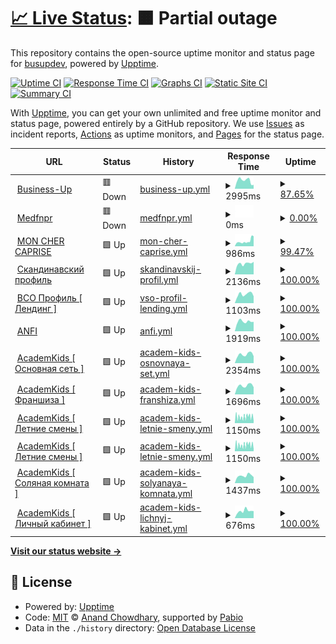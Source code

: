 # [📈 Live Status](https://busupdev.github.io/monitoring): <!--live status--> **🟧 Partial outage**

This repository contains the open-source uptime monitor and status page for [busupdev](https://busupdev.github.io/monitoring), powered by [Upptime](https://github.com/upptime/upptime).

[![Uptime CI](https://github.com/busupdev/monitoring/workflows/Uptime%20CI/badge.svg)](https://github.com/busupdev/monitoring/actions?query=workflow%3A%22Uptime+CI%22)
[![Response Time CI](https://github.com/busupdev/monitoring/workflows/Response%20Time%20CI/badge.svg)](https://github.com/busupdev/monitoring/actions?query=workflow%3A%22Response+Time+CI%22)
[![Graphs CI](https://github.com/busupdev/monitoring/workflows/Graphs%20CI/badge.svg)](https://github.com/busupdev/monitoring/actions?query=workflow%3A%22Graphs+CI%22)
[![Static Site CI](https://github.com/busupdev/monitoring/workflows/Static%20Site%20CI/badge.svg)](https://github.com/busupdev/monitoring/actions?query=workflow%3A%22Static+Site+CI%22)
[![Summary CI](https://github.com/busupdev/monitoring/workflows/Summary%20CI/badge.svg)](https://github.com/busupdev/monitoring/actions?query=workflow%3A%22Summary+CI%22)

With [Upptime](https://upptime.js.org), you can get your own unlimited and free uptime monitor and status page, powered entirely by a GitHub repository. We use [Issues](https://github.com/busupdev/monitoring/issues) as incident reports, [Actions](https://github.com/busupdev/monitoring/actions) as uptime monitors, and [Pages](https://busupdev.github.io/monitoring) for the status page.

<!--start: status pages-->
<!-- This summary is generated by Upptime (https://github.com/upptime/upptime) -->
<!-- Do not edit this manually, your changes will be overwritten -->
<!-- prettier-ignore -->
| URL | Status | History | Response Time | Uptime |
| --- | ------ | ------- | ------------- | ------ |
| <img alt="" src="https://icons.duckduckgo.com/ip3/business-up.org.ico" height="13"> [Business-Up](https://business-up.org) | 🟥 Down | [business-up.yml](https://github.com/busupdev/monitoring/commits/HEAD/history/business-up.yml) | <details><summary><img alt="Response time graph" src="./graphs/business-up/response-time-week.png" height="20"> 2995ms</summary><br><a href="https://busupdev.github.io/monitoring/history/business-up"><img alt="Response time 2089" src="https://img.shields.io/endpoint?url=https%3A%2F%2Fraw.githubusercontent.com%2Fbusupdev%2Fmonitoring%2FHEAD%2Fapi%2Fbusiness-up%2Fresponse-time.json"></a><br><a href="https://busupdev.github.io/monitoring/history/business-up"><img alt="24-hour response time 3532" src="https://img.shields.io/endpoint?url=https%3A%2F%2Fraw.githubusercontent.com%2Fbusupdev%2Fmonitoring%2FHEAD%2Fapi%2Fbusiness-up%2Fresponse-time-day.json"></a><br><a href="https://busupdev.github.io/monitoring/history/business-up"><img alt="7-day response time 2995" src="https://img.shields.io/endpoint?url=https%3A%2F%2Fraw.githubusercontent.com%2Fbusupdev%2Fmonitoring%2FHEAD%2Fapi%2Fbusiness-up%2Fresponse-time-week.json"></a><br><a href="https://busupdev.github.io/monitoring/history/business-up"><img alt="30-day response time 2378" src="https://img.shields.io/endpoint?url=https%3A%2F%2Fraw.githubusercontent.com%2Fbusupdev%2Fmonitoring%2FHEAD%2Fapi%2Fbusiness-up%2Fresponse-time-month.json"></a><br><a href="https://busupdev.github.io/monitoring/history/business-up"><img alt="1-year response time 2089" src="https://img.shields.io/endpoint?url=https%3A%2F%2Fraw.githubusercontent.com%2Fbusupdev%2Fmonitoring%2FHEAD%2Fapi%2Fbusiness-up%2Fresponse-time-year.json"></a></details> | <details><summary><a href="https://busupdev.github.io/monitoring/history/business-up">87.65%</a></summary><a href="https://busupdev.github.io/monitoring/history/business-up"><img alt="All-time uptime 99.67%" src="https://img.shields.io/endpoint?url=https%3A%2F%2Fraw.githubusercontent.com%2Fbusupdev%2Fmonitoring%2FHEAD%2Fapi%2Fbusiness-up%2Fuptime.json"></a><br><a href="https://busupdev.github.io/monitoring/history/business-up"><img alt="24-hour uptime 41.95%" src="https://img.shields.io/endpoint?url=https%3A%2F%2Fraw.githubusercontent.com%2Fbusupdev%2Fmonitoring%2FHEAD%2Fapi%2Fbusiness-up%2Fuptime-day.json"></a><br><a href="https://busupdev.github.io/monitoring/history/business-up"><img alt="7-day uptime 87.65%" src="https://img.shields.io/endpoint?url=https%3A%2F%2Fraw.githubusercontent.com%2Fbusupdev%2Fmonitoring%2FHEAD%2Fapi%2Fbusiness-up%2Fuptime-week.json"></a><br><a href="https://busupdev.github.io/monitoring/history/business-up"><img alt="30-day uptime 97.16%" src="https://img.shields.io/endpoint?url=https%3A%2F%2Fraw.githubusercontent.com%2Fbusupdev%2Fmonitoring%2FHEAD%2Fapi%2Fbusiness-up%2Fuptime-month.json"></a><br><a href="https://busupdev.github.io/monitoring/history/business-up"><img alt="1-year uptime 99.67%" src="https://img.shields.io/endpoint?url=https%3A%2F%2Fraw.githubusercontent.com%2Fbusupdev%2Fmonitoring%2FHEAD%2Fapi%2Fbusiness-up%2Fuptime-year.json"></a></details>
| <img alt="" src="https://icons.duckduckgo.com/ip3/medfnpr.ru.ico" height="13"> [Medfnpr](https://medfnpr.ru/) | 🟥 Down | [medfnpr.yml](https://github.com/busupdev/monitoring/commits/HEAD/history/medfnpr.yml) | <details><summary><img alt="Response time graph" src="./graphs/medfnpr/response-time-week.png" height="20"> 0ms</summary><br><a href="https://busupdev.github.io/monitoring/history/medfnpr"><img alt="Response time 1924" src="https://img.shields.io/endpoint?url=https%3A%2F%2Fraw.githubusercontent.com%2Fbusupdev%2Fmonitoring%2FHEAD%2Fapi%2Fmedfnpr%2Fresponse-time.json"></a><br><a href="https://busupdev.github.io/monitoring/history/medfnpr"><img alt="24-hour response time 0" src="https://img.shields.io/endpoint?url=https%3A%2F%2Fraw.githubusercontent.com%2Fbusupdev%2Fmonitoring%2FHEAD%2Fapi%2Fmedfnpr%2Fresponse-time-day.json"></a><br><a href="https://busupdev.github.io/monitoring/history/medfnpr"><img alt="7-day response time 0" src="https://img.shields.io/endpoint?url=https%3A%2F%2Fraw.githubusercontent.com%2Fbusupdev%2Fmonitoring%2FHEAD%2Fapi%2Fmedfnpr%2Fresponse-time-week.json"></a><br><a href="https://busupdev.github.io/monitoring/history/medfnpr"><img alt="30-day response time 1872" src="https://img.shields.io/endpoint?url=https%3A%2F%2Fraw.githubusercontent.com%2Fbusupdev%2Fmonitoring%2FHEAD%2Fapi%2Fmedfnpr%2Fresponse-time-month.json"></a><br><a href="https://busupdev.github.io/monitoring/history/medfnpr"><img alt="1-year response time 1924" src="https://img.shields.io/endpoint?url=https%3A%2F%2Fraw.githubusercontent.com%2Fbusupdev%2Fmonitoring%2FHEAD%2Fapi%2Fmedfnpr%2Fresponse-time-year.json"></a></details> | <details><summary><a href="https://busupdev.github.io/monitoring/history/medfnpr">0.00%</a></summary><a href="https://busupdev.github.io/monitoring/history/medfnpr"><img alt="All-time uptime 94.15%" src="https://img.shields.io/endpoint?url=https%3A%2F%2Fraw.githubusercontent.com%2Fbusupdev%2Fmonitoring%2FHEAD%2Fapi%2Fmedfnpr%2Fuptime.json"></a><br><a href="https://busupdev.github.io/monitoring/history/medfnpr"><img alt="24-hour uptime 0.00%" src="https://img.shields.io/endpoint?url=https%3A%2F%2Fraw.githubusercontent.com%2Fbusupdev%2Fmonitoring%2FHEAD%2Fapi%2Fmedfnpr%2Fuptime-day.json"></a><br><a href="https://busupdev.github.io/monitoring/history/medfnpr"><img alt="7-day uptime 0.00%" src="https://img.shields.io/endpoint?url=https%3A%2F%2Fraw.githubusercontent.com%2Fbusupdev%2Fmonitoring%2FHEAD%2Fapi%2Fmedfnpr%2Fuptime-week.json"></a><br><a href="https://busupdev.github.io/monitoring/history/medfnpr"><img alt="30-day uptime 66.65%" src="https://img.shields.io/endpoint?url=https%3A%2F%2Fraw.githubusercontent.com%2Fbusupdev%2Fmonitoring%2FHEAD%2Fapi%2Fmedfnpr%2Fuptime-month.json"></a><br><a href="https://busupdev.github.io/monitoring/history/medfnpr"><img alt="1-year uptime 94.15%" src="https://img.shields.io/endpoint?url=https%3A%2F%2Fraw.githubusercontent.com%2Fbusupdev%2Fmonitoring%2FHEAD%2Fapi%2Fmedfnpr%2Fuptime-year.json"></a></details>
| <img alt="" src="https://icons.duckduckgo.com/ip3/monchercaprise.ru.ico" height="13"> [MON CHER CAPRISE](https://monchercaprise.ru) | 🟩 Up | [mon-cher-caprise.yml](https://github.com/busupdev/monitoring/commits/HEAD/history/mon-cher-caprise.yml) | <details><summary><img alt="Response time graph" src="./graphs/mon-cher-caprise/response-time-week.png" height="20"> 986ms</summary><br><a href="https://busupdev.github.io/monitoring/history/mon-cher-caprise"><img alt="Response time 2363" src="https://img.shields.io/endpoint?url=https%3A%2F%2Fraw.githubusercontent.com%2Fbusupdev%2Fmonitoring%2FHEAD%2Fapi%2Fmon-cher-caprise%2Fresponse-time.json"></a><br><a href="https://busupdev.github.io/monitoring/history/mon-cher-caprise"><img alt="24-hour response time 1976" src="https://img.shields.io/endpoint?url=https%3A%2F%2Fraw.githubusercontent.com%2Fbusupdev%2Fmonitoring%2FHEAD%2Fapi%2Fmon-cher-caprise%2Fresponse-time-day.json"></a><br><a href="https://busupdev.github.io/monitoring/history/mon-cher-caprise"><img alt="7-day response time 986" src="https://img.shields.io/endpoint?url=https%3A%2F%2Fraw.githubusercontent.com%2Fbusupdev%2Fmonitoring%2FHEAD%2Fapi%2Fmon-cher-caprise%2Fresponse-time-week.json"></a><br><a href="https://busupdev.github.io/monitoring/history/mon-cher-caprise"><img alt="30-day response time 1832" src="https://img.shields.io/endpoint?url=https%3A%2F%2Fraw.githubusercontent.com%2Fbusupdev%2Fmonitoring%2FHEAD%2Fapi%2Fmon-cher-caprise%2Fresponse-time-month.json"></a><br><a href="https://busupdev.github.io/monitoring/history/mon-cher-caprise"><img alt="1-year response time 2363" src="https://img.shields.io/endpoint?url=https%3A%2F%2Fraw.githubusercontent.com%2Fbusupdev%2Fmonitoring%2FHEAD%2Fapi%2Fmon-cher-caprise%2Fresponse-time-year.json"></a></details> | <details><summary><a href="https://busupdev.github.io/monitoring/history/mon-cher-caprise">99.47%</a></summary><a href="https://busupdev.github.io/monitoring/history/mon-cher-caprise"><img alt="All-time uptime 99.51%" src="https://img.shields.io/endpoint?url=https%3A%2F%2Fraw.githubusercontent.com%2Fbusupdev%2Fmonitoring%2FHEAD%2Fapi%2Fmon-cher-caprise%2Fuptime.json"></a><br><a href="https://busupdev.github.io/monitoring/history/mon-cher-caprise"><img alt="24-hour uptime 100.00%" src="https://img.shields.io/endpoint?url=https%3A%2F%2Fraw.githubusercontent.com%2Fbusupdev%2Fmonitoring%2FHEAD%2Fapi%2Fmon-cher-caprise%2Fuptime-day.json"></a><br><a href="https://busupdev.github.io/monitoring/history/mon-cher-caprise"><img alt="7-day uptime 99.47%" src="https://img.shields.io/endpoint?url=https%3A%2F%2Fraw.githubusercontent.com%2Fbusupdev%2Fmonitoring%2FHEAD%2Fapi%2Fmon-cher-caprise%2Fuptime-week.json"></a><br><a href="https://busupdev.github.io/monitoring/history/mon-cher-caprise"><img alt="30-day uptime 99.44%" src="https://img.shields.io/endpoint?url=https%3A%2F%2Fraw.githubusercontent.com%2Fbusupdev%2Fmonitoring%2FHEAD%2Fapi%2Fmon-cher-caprise%2Fuptime-month.json"></a><br><a href="https://busupdev.github.io/monitoring/history/mon-cher-caprise"><img alt="1-year uptime 99.51%" src="https://img.shields.io/endpoint?url=https%3A%2F%2Fraw.githubusercontent.com%2Fbusupdev%2Fmonitoring%2FHEAD%2Fapi%2Fmon-cher-caprise%2Fuptime-year.json"></a></details>
| <img alt="" src="https://icons.duckduckgo.com/ip3/scandicprofile.ru.ico" height="13"> [Скандинавский профиль](https://scandicprofile.ru) | 🟩 Up | [skandinavskij-profil.yml](https://github.com/busupdev/monitoring/commits/HEAD/history/skandinavskij-profil.yml) | <details><summary><img alt="Response time graph" src="./graphs/skandinavskij-profil/response-time-week.png" height="20"> 2136ms</summary><br><a href="https://busupdev.github.io/monitoring/history/skandinavskij-profil"><img alt="Response time 2013" src="https://img.shields.io/endpoint?url=https%3A%2F%2Fraw.githubusercontent.com%2Fbusupdev%2Fmonitoring%2FHEAD%2Fapi%2Fskandinavskij-profil%2Fresponse-time.json"></a><br><a href="https://busupdev.github.io/monitoring/history/skandinavskij-profil"><img alt="24-hour response time 2477" src="https://img.shields.io/endpoint?url=https%3A%2F%2Fraw.githubusercontent.com%2Fbusupdev%2Fmonitoring%2FHEAD%2Fapi%2Fskandinavskij-profil%2Fresponse-time-day.json"></a><br><a href="https://busupdev.github.io/monitoring/history/skandinavskij-profil"><img alt="7-day response time 2136" src="https://img.shields.io/endpoint?url=https%3A%2F%2Fraw.githubusercontent.com%2Fbusupdev%2Fmonitoring%2FHEAD%2Fapi%2Fskandinavskij-profil%2Fresponse-time-week.json"></a><br><a href="https://busupdev.github.io/monitoring/history/skandinavskij-profil"><img alt="30-day response time 1901" src="https://img.shields.io/endpoint?url=https%3A%2F%2Fraw.githubusercontent.com%2Fbusupdev%2Fmonitoring%2FHEAD%2Fapi%2Fskandinavskij-profil%2Fresponse-time-month.json"></a><br><a href="https://busupdev.github.io/monitoring/history/skandinavskij-profil"><img alt="1-year response time 2013" src="https://img.shields.io/endpoint?url=https%3A%2F%2Fraw.githubusercontent.com%2Fbusupdev%2Fmonitoring%2FHEAD%2Fapi%2Fskandinavskij-profil%2Fresponse-time-year.json"></a></details> | <details><summary><a href="https://busupdev.github.io/monitoring/history/skandinavskij-profil">100.00%</a></summary><a href="https://busupdev.github.io/monitoring/history/skandinavskij-profil"><img alt="All-time uptime 99.95%" src="https://img.shields.io/endpoint?url=https%3A%2F%2Fraw.githubusercontent.com%2Fbusupdev%2Fmonitoring%2FHEAD%2Fapi%2Fskandinavskij-profil%2Fuptime.json"></a><br><a href="https://busupdev.github.io/monitoring/history/skandinavskij-profil"><img alt="24-hour uptime 100.00%" src="https://img.shields.io/endpoint?url=https%3A%2F%2Fraw.githubusercontent.com%2Fbusupdev%2Fmonitoring%2FHEAD%2Fapi%2Fskandinavskij-profil%2Fuptime-day.json"></a><br><a href="https://busupdev.github.io/monitoring/history/skandinavskij-profil"><img alt="7-day uptime 100.00%" src="https://img.shields.io/endpoint?url=https%3A%2F%2Fraw.githubusercontent.com%2Fbusupdev%2Fmonitoring%2FHEAD%2Fapi%2Fskandinavskij-profil%2Fuptime-week.json"></a><br><a href="https://busupdev.github.io/monitoring/history/skandinavskij-profil"><img alt="30-day uptime 99.81%" src="https://img.shields.io/endpoint?url=https%3A%2F%2Fraw.githubusercontent.com%2Fbusupdev%2Fmonitoring%2FHEAD%2Fapi%2Fskandinavskij-profil%2Fuptime-month.json"></a><br><a href="https://busupdev.github.io/monitoring/history/skandinavskij-profil"><img alt="1-year uptime 99.95%" src="https://img.shields.io/endpoint?url=https%3A%2F%2Fraw.githubusercontent.com%2Fbusupdev%2Fmonitoring%2FHEAD%2Fapi%2Fskandinavskij-profil%2Fuptime-year.json"></a></details>
| <img alt="" src="https://icons.duckduckgo.com/ip3/vso-profil.ru.ico" height="13"> [ВСО Профиль [ Лендинг ]](https://vso-profil.ru) | 🟩 Up | [vso-profil-lending.yml](https://github.com/busupdev/monitoring/commits/HEAD/history/vso-profil-lending.yml) | <details><summary><img alt="Response time graph" src="./graphs/vso-profil-lending/response-time-week.png" height="20"> 1103ms</summary><br><a href="https://busupdev.github.io/monitoring/history/vso-profil-lending"><img alt="Response time 1067" src="https://img.shields.io/endpoint?url=https%3A%2F%2Fraw.githubusercontent.com%2Fbusupdev%2Fmonitoring%2FHEAD%2Fapi%2Fvso-profil-lending%2Fresponse-time.json"></a><br><a href="https://busupdev.github.io/monitoring/history/vso-profil-lending"><img alt="24-hour response time 856" src="https://img.shields.io/endpoint?url=https%3A%2F%2Fraw.githubusercontent.com%2Fbusupdev%2Fmonitoring%2FHEAD%2Fapi%2Fvso-profil-lending%2Fresponse-time-day.json"></a><br><a href="https://busupdev.github.io/monitoring/history/vso-profil-lending"><img alt="7-day response time 1103" src="https://img.shields.io/endpoint?url=https%3A%2F%2Fraw.githubusercontent.com%2Fbusupdev%2Fmonitoring%2FHEAD%2Fapi%2Fvso-profil-lending%2Fresponse-time-week.json"></a><br><a href="https://busupdev.github.io/monitoring/history/vso-profil-lending"><img alt="30-day response time 1048" src="https://img.shields.io/endpoint?url=https%3A%2F%2Fraw.githubusercontent.com%2Fbusupdev%2Fmonitoring%2FHEAD%2Fapi%2Fvso-profil-lending%2Fresponse-time-month.json"></a><br><a href="https://busupdev.github.io/monitoring/history/vso-profil-lending"><img alt="1-year response time 1067" src="https://img.shields.io/endpoint?url=https%3A%2F%2Fraw.githubusercontent.com%2Fbusupdev%2Fmonitoring%2FHEAD%2Fapi%2Fvso-profil-lending%2Fresponse-time-year.json"></a></details> | <details><summary><a href="https://busupdev.github.io/monitoring/history/vso-profil-lending">100.00%</a></summary><a href="https://busupdev.github.io/monitoring/history/vso-profil-lending"><img alt="All-time uptime 99.98%" src="https://img.shields.io/endpoint?url=https%3A%2F%2Fraw.githubusercontent.com%2Fbusupdev%2Fmonitoring%2FHEAD%2Fapi%2Fvso-profil-lending%2Fuptime.json"></a><br><a href="https://busupdev.github.io/monitoring/history/vso-profil-lending"><img alt="24-hour uptime 100.00%" src="https://img.shields.io/endpoint?url=https%3A%2F%2Fraw.githubusercontent.com%2Fbusupdev%2Fmonitoring%2FHEAD%2Fapi%2Fvso-profil-lending%2Fuptime-day.json"></a><br><a href="https://busupdev.github.io/monitoring/history/vso-profil-lending"><img alt="7-day uptime 100.00%" src="https://img.shields.io/endpoint?url=https%3A%2F%2Fraw.githubusercontent.com%2Fbusupdev%2Fmonitoring%2FHEAD%2Fapi%2Fvso-profil-lending%2Fuptime-week.json"></a><br><a href="https://busupdev.github.io/monitoring/history/vso-profil-lending"><img alt="30-day uptime 100.00%" src="https://img.shields.io/endpoint?url=https%3A%2F%2Fraw.githubusercontent.com%2Fbusupdev%2Fmonitoring%2FHEAD%2Fapi%2Fvso-profil-lending%2Fuptime-month.json"></a><br><a href="https://busupdev.github.io/monitoring/history/vso-profil-lending"><img alt="1-year uptime 99.98%" src="https://img.shields.io/endpoint?url=https%3A%2F%2Fraw.githubusercontent.com%2Fbusupdev%2Fmonitoring%2FHEAD%2Fapi%2Fvso-profil-lending%2Fuptime-year.json"></a></details>
| <img alt="" src="https://icons.duckduckgo.com/ip3/anfiacademy.ru.ico" height="13"> [ANFI](https://anfiacademy.ru) | 🟩 Up | [anfi.yml](https://github.com/busupdev/monitoring/commits/HEAD/history/anfi.yml) | <details><summary><img alt="Response time graph" src="./graphs/anfi/response-time-week.png" height="20"> 1919ms</summary><br><a href="https://busupdev.github.io/monitoring/history/anfi"><img alt="Response time 2146" src="https://img.shields.io/endpoint?url=https%3A%2F%2Fraw.githubusercontent.com%2Fbusupdev%2Fmonitoring%2FHEAD%2Fapi%2Fanfi%2Fresponse-time.json"></a><br><a href="https://busupdev.github.io/monitoring/history/anfi"><img alt="24-hour response time 1856" src="https://img.shields.io/endpoint?url=https%3A%2F%2Fraw.githubusercontent.com%2Fbusupdev%2Fmonitoring%2FHEAD%2Fapi%2Fanfi%2Fresponse-time-day.json"></a><br><a href="https://busupdev.github.io/monitoring/history/anfi"><img alt="7-day response time 1919" src="https://img.shields.io/endpoint?url=https%3A%2F%2Fraw.githubusercontent.com%2Fbusupdev%2Fmonitoring%2FHEAD%2Fapi%2Fanfi%2Fresponse-time-week.json"></a><br><a href="https://busupdev.github.io/monitoring/history/anfi"><img alt="30-day response time 1943" src="https://img.shields.io/endpoint?url=https%3A%2F%2Fraw.githubusercontent.com%2Fbusupdev%2Fmonitoring%2FHEAD%2Fapi%2Fanfi%2Fresponse-time-month.json"></a><br><a href="https://busupdev.github.io/monitoring/history/anfi"><img alt="1-year response time 2146" src="https://img.shields.io/endpoint?url=https%3A%2F%2Fraw.githubusercontent.com%2Fbusupdev%2Fmonitoring%2FHEAD%2Fapi%2Fanfi%2Fresponse-time-year.json"></a></details> | <details><summary><a href="https://busupdev.github.io/monitoring/history/anfi">100.00%</a></summary><a href="https://busupdev.github.io/monitoring/history/anfi"><img alt="All-time uptime 99.54%" src="https://img.shields.io/endpoint?url=https%3A%2F%2Fraw.githubusercontent.com%2Fbusupdev%2Fmonitoring%2FHEAD%2Fapi%2Fanfi%2Fuptime.json"></a><br><a href="https://busupdev.github.io/monitoring/history/anfi"><img alt="24-hour uptime 100.00%" src="https://img.shields.io/endpoint?url=https%3A%2F%2Fraw.githubusercontent.com%2Fbusupdev%2Fmonitoring%2FHEAD%2Fapi%2Fanfi%2Fuptime-day.json"></a><br><a href="https://busupdev.github.io/monitoring/history/anfi"><img alt="7-day uptime 100.00%" src="https://img.shields.io/endpoint?url=https%3A%2F%2Fraw.githubusercontent.com%2Fbusupdev%2Fmonitoring%2FHEAD%2Fapi%2Fanfi%2Fuptime-week.json"></a><br><a href="https://busupdev.github.io/monitoring/history/anfi"><img alt="30-day uptime 99.96%" src="https://img.shields.io/endpoint?url=https%3A%2F%2Fraw.githubusercontent.com%2Fbusupdev%2Fmonitoring%2FHEAD%2Fapi%2Fanfi%2Fuptime-month.json"></a><br><a href="https://busupdev.github.io/monitoring/history/anfi"><img alt="1-year uptime 99.54%" src="https://img.shields.io/endpoint?url=https%3A%2F%2Fraw.githubusercontent.com%2Fbusupdev%2Fmonitoring%2FHEAD%2Fapi%2Fanfi%2Fuptime-year.json"></a></details>
| <img alt="" src="https://icons.duckduckgo.com/ip3/academkids.ru.ico" height="13"> [AcademKids [ Основная сеть ]](http://academkids.ru) | 🟩 Up | [academ-kids-osnovnaya-set.yml](https://github.com/busupdev/monitoring/commits/HEAD/history/academ-kids-osnovnaya-set.yml) | <details><summary><img alt="Response time graph" src="./graphs/academ-kids-osnovnaya-set/response-time-week.png" height="20"> 2354ms</summary><br><a href="https://busupdev.github.io/monitoring/history/academ-kids-osnovnaya-set"><img alt="Response time 2409" src="https://img.shields.io/endpoint?url=https%3A%2F%2Fraw.githubusercontent.com%2Fbusupdev%2Fmonitoring%2FHEAD%2Fapi%2Facadem-kids-osnovnaya-set%2Fresponse-time.json"></a><br><a href="https://busupdev.github.io/monitoring/history/academ-kids-osnovnaya-set"><img alt="24-hour response time 1900" src="https://img.shields.io/endpoint?url=https%3A%2F%2Fraw.githubusercontent.com%2Fbusupdev%2Fmonitoring%2FHEAD%2Fapi%2Facadem-kids-osnovnaya-set%2Fresponse-time-day.json"></a><br><a href="https://busupdev.github.io/monitoring/history/academ-kids-osnovnaya-set"><img alt="7-day response time 2354" src="https://img.shields.io/endpoint?url=https%3A%2F%2Fraw.githubusercontent.com%2Fbusupdev%2Fmonitoring%2FHEAD%2Fapi%2Facadem-kids-osnovnaya-set%2Fresponse-time-week.json"></a><br><a href="https://busupdev.github.io/monitoring/history/academ-kids-osnovnaya-set"><img alt="30-day response time 2288" src="https://img.shields.io/endpoint?url=https%3A%2F%2Fraw.githubusercontent.com%2Fbusupdev%2Fmonitoring%2FHEAD%2Fapi%2Facadem-kids-osnovnaya-set%2Fresponse-time-month.json"></a><br><a href="https://busupdev.github.io/monitoring/history/academ-kids-osnovnaya-set"><img alt="1-year response time 2409" src="https://img.shields.io/endpoint?url=https%3A%2F%2Fraw.githubusercontent.com%2Fbusupdev%2Fmonitoring%2FHEAD%2Fapi%2Facadem-kids-osnovnaya-set%2Fresponse-time-year.json"></a></details> | <details><summary><a href="https://busupdev.github.io/monitoring/history/academ-kids-osnovnaya-set">100.00%</a></summary><a href="https://busupdev.github.io/monitoring/history/academ-kids-osnovnaya-set"><img alt="All-time uptime 99.98%" src="https://img.shields.io/endpoint?url=https%3A%2F%2Fraw.githubusercontent.com%2Fbusupdev%2Fmonitoring%2FHEAD%2Fapi%2Facadem-kids-osnovnaya-set%2Fuptime.json"></a><br><a href="https://busupdev.github.io/monitoring/history/academ-kids-osnovnaya-set"><img alt="24-hour uptime 100.00%" src="https://img.shields.io/endpoint?url=https%3A%2F%2Fraw.githubusercontent.com%2Fbusupdev%2Fmonitoring%2FHEAD%2Fapi%2Facadem-kids-osnovnaya-set%2Fuptime-day.json"></a><br><a href="https://busupdev.github.io/monitoring/history/academ-kids-osnovnaya-set"><img alt="7-day uptime 100.00%" src="https://img.shields.io/endpoint?url=https%3A%2F%2Fraw.githubusercontent.com%2Fbusupdev%2Fmonitoring%2FHEAD%2Fapi%2Facadem-kids-osnovnaya-set%2Fuptime-week.json"></a><br><a href="https://busupdev.github.io/monitoring/history/academ-kids-osnovnaya-set"><img alt="30-day uptime 100.00%" src="https://img.shields.io/endpoint?url=https%3A%2F%2Fraw.githubusercontent.com%2Fbusupdev%2Fmonitoring%2FHEAD%2Fapi%2Facadem-kids-osnovnaya-set%2Fuptime-month.json"></a><br><a href="https://busupdev.github.io/monitoring/history/academ-kids-osnovnaya-set"><img alt="1-year uptime 99.98%" src="https://img.shields.io/endpoint?url=https%3A%2F%2Fraw.githubusercontent.com%2Fbusupdev%2Fmonitoring%2FHEAD%2Fapi%2Facadem-kids-osnovnaya-set%2Fuptime-year.json"></a></details>
| <img alt="" src="https://icons.duckduckgo.com/ip3/franchise.academkids.ru.ico" height="13"> [AcademKids [ Франшиза ]](https://franchise.academkids.ru) | 🟩 Up | [academ-kids-franshiza.yml](https://github.com/busupdev/monitoring/commits/HEAD/history/academ-kids-franshiza.yml) | <details><summary><img alt="Response time graph" src="./graphs/academ-kids-franshiza/response-time-week.png" height="20"> 1696ms</summary><br><a href="https://busupdev.github.io/monitoring/history/academ-kids-franshiza"><img alt="Response time 1866" src="https://img.shields.io/endpoint?url=https%3A%2F%2Fraw.githubusercontent.com%2Fbusupdev%2Fmonitoring%2FHEAD%2Fapi%2Facadem-kids-franshiza%2Fresponse-time.json"></a><br><a href="https://busupdev.github.io/monitoring/history/academ-kids-franshiza"><img alt="24-hour response time 1399" src="https://img.shields.io/endpoint?url=https%3A%2F%2Fraw.githubusercontent.com%2Fbusupdev%2Fmonitoring%2FHEAD%2Fapi%2Facadem-kids-franshiza%2Fresponse-time-day.json"></a><br><a href="https://busupdev.github.io/monitoring/history/academ-kids-franshiza"><img alt="7-day response time 1696" src="https://img.shields.io/endpoint?url=https%3A%2F%2Fraw.githubusercontent.com%2Fbusupdev%2Fmonitoring%2FHEAD%2Fapi%2Facadem-kids-franshiza%2Fresponse-time-week.json"></a><br><a href="https://busupdev.github.io/monitoring/history/academ-kids-franshiza"><img alt="30-day response time 1803" src="https://img.shields.io/endpoint?url=https%3A%2F%2Fraw.githubusercontent.com%2Fbusupdev%2Fmonitoring%2FHEAD%2Fapi%2Facadem-kids-franshiza%2Fresponse-time-month.json"></a><br><a href="https://busupdev.github.io/monitoring/history/academ-kids-franshiza"><img alt="1-year response time 1866" src="https://img.shields.io/endpoint?url=https%3A%2F%2Fraw.githubusercontent.com%2Fbusupdev%2Fmonitoring%2FHEAD%2Fapi%2Facadem-kids-franshiza%2Fresponse-time-year.json"></a></details> | <details><summary><a href="https://busupdev.github.io/monitoring/history/academ-kids-franshiza">100.00%</a></summary><a href="https://busupdev.github.io/monitoring/history/academ-kids-franshiza"><img alt="All-time uptime 99.98%" src="https://img.shields.io/endpoint?url=https%3A%2F%2Fraw.githubusercontent.com%2Fbusupdev%2Fmonitoring%2FHEAD%2Fapi%2Facadem-kids-franshiza%2Fuptime.json"></a><br><a href="https://busupdev.github.io/monitoring/history/academ-kids-franshiza"><img alt="24-hour uptime 100.00%" src="https://img.shields.io/endpoint?url=https%3A%2F%2Fraw.githubusercontent.com%2Fbusupdev%2Fmonitoring%2FHEAD%2Fapi%2Facadem-kids-franshiza%2Fuptime-day.json"></a><br><a href="https://busupdev.github.io/monitoring/history/academ-kids-franshiza"><img alt="7-day uptime 100.00%" src="https://img.shields.io/endpoint?url=https%3A%2F%2Fraw.githubusercontent.com%2Fbusupdev%2Fmonitoring%2FHEAD%2Fapi%2Facadem-kids-franshiza%2Fuptime-week.json"></a><br><a href="https://busupdev.github.io/monitoring/history/academ-kids-franshiza"><img alt="30-day uptime 100.00%" src="https://img.shields.io/endpoint?url=https%3A%2F%2Fraw.githubusercontent.com%2Fbusupdev%2Fmonitoring%2FHEAD%2Fapi%2Facadem-kids-franshiza%2Fuptime-month.json"></a><br><a href="https://busupdev.github.io/monitoring/history/academ-kids-franshiza"><img alt="1-year uptime 99.98%" src="https://img.shields.io/endpoint?url=https%3A%2F%2Fraw.githubusercontent.com%2Fbusupdev%2Fmonitoring%2FHEAD%2Fapi%2Facadem-kids-franshiza%2Fuptime-year.json"></a></details>
| <img alt="" src="https://icons.duckduckgo.com/ip3/leto.academkids.ru.ico" height="13"> [AcademKids [ Летние смены ]](https://leto.academkids.ru) | 🟩 Up | [academ-kids-letnie-smeny.yml](https://github.com/busupdev/monitoring/commits/HEAD/history/academ-kids-letnie-smeny.yml) | <details><summary><img alt="Response time graph" src="./graphs/academ-kids-letnie-smeny/response-time-week.png" height="20"> 1150ms</summary><br><a href="https://busupdev.github.io/monitoring/history/academ-kids-letnie-smeny"><img alt="Response time 1155" src="https://img.shields.io/endpoint?url=https%3A%2F%2Fraw.githubusercontent.com%2Fbusupdev%2Fmonitoring%2FHEAD%2Fapi%2Facadem-kids-letnie-smeny%2Fresponse-time.json"></a><br><a href="https://busupdev.github.io/monitoring/history/academ-kids-letnie-smeny"><img alt="24-hour response time 984" src="https://img.shields.io/endpoint?url=https%3A%2F%2Fraw.githubusercontent.com%2Fbusupdev%2Fmonitoring%2FHEAD%2Fapi%2Facadem-kids-letnie-smeny%2Fresponse-time-day.json"></a><br><a href="https://busupdev.github.io/monitoring/history/academ-kids-letnie-smeny"><img alt="7-day response time 1150" src="https://img.shields.io/endpoint?url=https%3A%2F%2Fraw.githubusercontent.com%2Fbusupdev%2Fmonitoring%2FHEAD%2Fapi%2Facadem-kids-letnie-smeny%2Fresponse-time-week.json"></a><br><a href="https://busupdev.github.io/monitoring/history/academ-kids-letnie-smeny"><img alt="30-day response time 1145" src="https://img.shields.io/endpoint?url=https%3A%2F%2Fraw.githubusercontent.com%2Fbusupdev%2Fmonitoring%2FHEAD%2Fapi%2Facadem-kids-letnie-smeny%2Fresponse-time-month.json"></a><br><a href="https://busupdev.github.io/monitoring/history/academ-kids-letnie-smeny"><img alt="1-year response time 1155" src="https://img.shields.io/endpoint?url=https%3A%2F%2Fraw.githubusercontent.com%2Fbusupdev%2Fmonitoring%2FHEAD%2Fapi%2Facadem-kids-letnie-smeny%2Fresponse-time-year.json"></a></details> | <details><summary><a href="https://busupdev.github.io/monitoring/history/academ-kids-letnie-smeny">100.00%</a></summary><a href="https://busupdev.github.io/monitoring/history/academ-kids-letnie-smeny"><img alt="All-time uptime 99.97%" src="https://img.shields.io/endpoint?url=https%3A%2F%2Fraw.githubusercontent.com%2Fbusupdev%2Fmonitoring%2FHEAD%2Fapi%2Facadem-kids-letnie-smeny%2Fuptime.json"></a><br><a href="https://busupdev.github.io/monitoring/history/academ-kids-letnie-smeny"><img alt="24-hour uptime 100.00%" src="https://img.shields.io/endpoint?url=https%3A%2F%2Fraw.githubusercontent.com%2Fbusupdev%2Fmonitoring%2FHEAD%2Fapi%2Facadem-kids-letnie-smeny%2Fuptime-day.json"></a><br><a href="https://busupdev.github.io/monitoring/history/academ-kids-letnie-smeny"><img alt="7-day uptime 100.00%" src="https://img.shields.io/endpoint?url=https%3A%2F%2Fraw.githubusercontent.com%2Fbusupdev%2Fmonitoring%2FHEAD%2Fapi%2Facadem-kids-letnie-smeny%2Fuptime-week.json"></a><br><a href="https://busupdev.github.io/monitoring/history/academ-kids-letnie-smeny"><img alt="30-day uptime 100.00%" src="https://img.shields.io/endpoint?url=https%3A%2F%2Fraw.githubusercontent.com%2Fbusupdev%2Fmonitoring%2FHEAD%2Fapi%2Facadem-kids-letnie-smeny%2Fuptime-month.json"></a><br><a href="https://busupdev.github.io/monitoring/history/academ-kids-letnie-smeny"><img alt="1-year uptime 99.97%" src="https://img.shields.io/endpoint?url=https%3A%2F%2Fraw.githubusercontent.com%2Fbusupdev%2Fmonitoring%2FHEAD%2Fapi%2Facadem-kids-letnie-smeny%2Fuptime-year.json"></a></details>
| <img alt="" src="https://icons.duckduckgo.com/ip3/leto.academkids.ru.ico" height="13"> [AcademKids [ Летние смены ]](https://leto.academkids.ru) | 🟩 Up | [academ-kids-letnie-smeny.yml](https://github.com/busupdev/monitoring/commits/HEAD/history/academ-kids-letnie-smeny.yml) | <details><summary><img alt="Response time graph" src="./graphs/academ-kids-letnie-smeny/response-time-week.png" height="20"> 1150ms</summary><br><a href="https://busupdev.github.io/monitoring/history/academ-kids-letnie-smeny"><img alt="Response time 1155" src="https://img.shields.io/endpoint?url=https%3A%2F%2Fraw.githubusercontent.com%2Fbusupdev%2Fmonitoring%2FHEAD%2Fapi%2Facadem-kids-letnie-smeny%2Fresponse-time.json"></a><br><a href="https://busupdev.github.io/monitoring/history/academ-kids-letnie-smeny"><img alt="24-hour response time 984" src="https://img.shields.io/endpoint?url=https%3A%2F%2Fraw.githubusercontent.com%2Fbusupdev%2Fmonitoring%2FHEAD%2Fapi%2Facadem-kids-letnie-smeny%2Fresponse-time-day.json"></a><br><a href="https://busupdev.github.io/monitoring/history/academ-kids-letnie-smeny"><img alt="7-day response time 1150" src="https://img.shields.io/endpoint?url=https%3A%2F%2Fraw.githubusercontent.com%2Fbusupdev%2Fmonitoring%2FHEAD%2Fapi%2Facadem-kids-letnie-smeny%2Fresponse-time-week.json"></a><br><a href="https://busupdev.github.io/monitoring/history/academ-kids-letnie-smeny"><img alt="30-day response time 1145" src="https://img.shields.io/endpoint?url=https%3A%2F%2Fraw.githubusercontent.com%2Fbusupdev%2Fmonitoring%2FHEAD%2Fapi%2Facadem-kids-letnie-smeny%2Fresponse-time-month.json"></a><br><a href="https://busupdev.github.io/monitoring/history/academ-kids-letnie-smeny"><img alt="1-year response time 1155" src="https://img.shields.io/endpoint?url=https%3A%2F%2Fraw.githubusercontent.com%2Fbusupdev%2Fmonitoring%2FHEAD%2Fapi%2Facadem-kids-letnie-smeny%2Fresponse-time-year.json"></a></details> | <details><summary><a href="https://busupdev.github.io/monitoring/history/academ-kids-letnie-smeny">100.00%</a></summary><a href="https://busupdev.github.io/monitoring/history/academ-kids-letnie-smeny"><img alt="All-time uptime 99.97%" src="https://img.shields.io/endpoint?url=https%3A%2F%2Fraw.githubusercontent.com%2Fbusupdev%2Fmonitoring%2FHEAD%2Fapi%2Facadem-kids-letnie-smeny%2Fuptime.json"></a><br><a href="https://busupdev.github.io/monitoring/history/academ-kids-letnie-smeny"><img alt="24-hour uptime 100.00%" src="https://img.shields.io/endpoint?url=https%3A%2F%2Fraw.githubusercontent.com%2Fbusupdev%2Fmonitoring%2FHEAD%2Fapi%2Facadem-kids-letnie-smeny%2Fuptime-day.json"></a><br><a href="https://busupdev.github.io/monitoring/history/academ-kids-letnie-smeny"><img alt="7-day uptime 100.00%" src="https://img.shields.io/endpoint?url=https%3A%2F%2Fraw.githubusercontent.com%2Fbusupdev%2Fmonitoring%2FHEAD%2Fapi%2Facadem-kids-letnie-smeny%2Fuptime-week.json"></a><br><a href="https://busupdev.github.io/monitoring/history/academ-kids-letnie-smeny"><img alt="30-day uptime 100.00%" src="https://img.shields.io/endpoint?url=https%3A%2F%2Fraw.githubusercontent.com%2Fbusupdev%2Fmonitoring%2FHEAD%2Fapi%2Facadem-kids-letnie-smeny%2Fuptime-month.json"></a><br><a href="https://busupdev.github.io/monitoring/history/academ-kids-letnie-smeny"><img alt="1-year uptime 99.97%" src="https://img.shields.io/endpoint?url=https%3A%2F%2Fraw.githubusercontent.com%2Fbusupdev%2Fmonitoring%2FHEAD%2Fapi%2Facadem-kids-letnie-smeny%2Fuptime-year.json"></a></details>
| <img alt="" src="https://icons.duckduckgo.com/ip3/saltroom.academkids.ru.ico" height="13"> [AcademKids [ Соляная комната ]](https://saltroom.academkids.ru) | 🟩 Up | [academ-kids-solyanaya-komnata.yml](https://github.com/busupdev/monitoring/commits/HEAD/history/academ-kids-solyanaya-komnata.yml) | <details><summary><img alt="Response time graph" src="./graphs/academ-kids-solyanaya-komnata/response-time-week.png" height="20"> 1437ms</summary><br><a href="https://busupdev.github.io/monitoring/history/academ-kids-solyanaya-komnata"><img alt="Response time 1548" src="https://img.shields.io/endpoint?url=https%3A%2F%2Fraw.githubusercontent.com%2Fbusupdev%2Fmonitoring%2FHEAD%2Fapi%2Facadem-kids-solyanaya-komnata%2Fresponse-time.json"></a><br><a href="https://busupdev.github.io/monitoring/history/academ-kids-solyanaya-komnata"><img alt="24-hour response time 1177" src="https://img.shields.io/endpoint?url=https%3A%2F%2Fraw.githubusercontent.com%2Fbusupdev%2Fmonitoring%2FHEAD%2Fapi%2Facadem-kids-solyanaya-komnata%2Fresponse-time-day.json"></a><br><a href="https://busupdev.github.io/monitoring/history/academ-kids-solyanaya-komnata"><img alt="7-day response time 1437" src="https://img.shields.io/endpoint?url=https%3A%2F%2Fraw.githubusercontent.com%2Fbusupdev%2Fmonitoring%2FHEAD%2Fapi%2Facadem-kids-solyanaya-komnata%2Fresponse-time-week.json"></a><br><a href="https://busupdev.github.io/monitoring/history/academ-kids-solyanaya-komnata"><img alt="30-day response time 1528" src="https://img.shields.io/endpoint?url=https%3A%2F%2Fraw.githubusercontent.com%2Fbusupdev%2Fmonitoring%2FHEAD%2Fapi%2Facadem-kids-solyanaya-komnata%2Fresponse-time-month.json"></a><br><a href="https://busupdev.github.io/monitoring/history/academ-kids-solyanaya-komnata"><img alt="1-year response time 1548" src="https://img.shields.io/endpoint?url=https%3A%2F%2Fraw.githubusercontent.com%2Fbusupdev%2Fmonitoring%2FHEAD%2Fapi%2Facadem-kids-solyanaya-komnata%2Fresponse-time-year.json"></a></details> | <details><summary><a href="https://busupdev.github.io/monitoring/history/academ-kids-solyanaya-komnata">100.00%</a></summary><a href="https://busupdev.github.io/monitoring/history/academ-kids-solyanaya-komnata"><img alt="All-time uptime 99.98%" src="https://img.shields.io/endpoint?url=https%3A%2F%2Fraw.githubusercontent.com%2Fbusupdev%2Fmonitoring%2FHEAD%2Fapi%2Facadem-kids-solyanaya-komnata%2Fuptime.json"></a><br><a href="https://busupdev.github.io/monitoring/history/academ-kids-solyanaya-komnata"><img alt="24-hour uptime 100.00%" src="https://img.shields.io/endpoint?url=https%3A%2F%2Fraw.githubusercontent.com%2Fbusupdev%2Fmonitoring%2FHEAD%2Fapi%2Facadem-kids-solyanaya-komnata%2Fuptime-day.json"></a><br><a href="https://busupdev.github.io/monitoring/history/academ-kids-solyanaya-komnata"><img alt="7-day uptime 100.00%" src="https://img.shields.io/endpoint?url=https%3A%2F%2Fraw.githubusercontent.com%2Fbusupdev%2Fmonitoring%2FHEAD%2Fapi%2Facadem-kids-solyanaya-komnata%2Fuptime-week.json"></a><br><a href="https://busupdev.github.io/monitoring/history/academ-kids-solyanaya-komnata"><img alt="30-day uptime 100.00%" src="https://img.shields.io/endpoint?url=https%3A%2F%2Fraw.githubusercontent.com%2Fbusupdev%2Fmonitoring%2FHEAD%2Fapi%2Facadem-kids-solyanaya-komnata%2Fuptime-month.json"></a><br><a href="https://busupdev.github.io/monitoring/history/academ-kids-solyanaya-komnata"><img alt="1-year uptime 99.98%" src="https://img.shields.io/endpoint?url=https%3A%2F%2Fraw.githubusercontent.com%2Fbusupdev%2Fmonitoring%2FHEAD%2Fapi%2Facadem-kids-solyanaya-komnata%2Fuptime-year.json"></a></details>
| <img alt="" src="https://icons.duckduckgo.com/ip3/lk.academkids.ru.ico" height="13"> [AcademKids [ Личный кабинет ]](https://lk.academkids.ru) | 🟩 Up | [academ-kids-lichnyj-kabinet.yml](https://github.com/busupdev/monitoring/commits/HEAD/history/academ-kids-lichnyj-kabinet.yml) | <details><summary><img alt="Response time graph" src="./graphs/academ-kids-lichnyj-kabinet/response-time-week.png" height="20"> 676ms</summary><br><a href="https://busupdev.github.io/monitoring/history/academ-kids-lichnyj-kabinet"><img alt="Response time 1766" src="https://img.shields.io/endpoint?url=https%3A%2F%2Fraw.githubusercontent.com%2Fbusupdev%2Fmonitoring%2FHEAD%2Fapi%2Facadem-kids-lichnyj-kabinet%2Fresponse-time.json"></a><br><a href="https://busupdev.github.io/monitoring/history/academ-kids-lichnyj-kabinet"><img alt="24-hour response time 668" src="https://img.shields.io/endpoint?url=https%3A%2F%2Fraw.githubusercontent.com%2Fbusupdev%2Fmonitoring%2FHEAD%2Fapi%2Facadem-kids-lichnyj-kabinet%2Fresponse-time-day.json"></a><br><a href="https://busupdev.github.io/monitoring/history/academ-kids-lichnyj-kabinet"><img alt="7-day response time 676" src="https://img.shields.io/endpoint?url=https%3A%2F%2Fraw.githubusercontent.com%2Fbusupdev%2Fmonitoring%2FHEAD%2Fapi%2Facadem-kids-lichnyj-kabinet%2Fresponse-time-week.json"></a><br><a href="https://busupdev.github.io/monitoring/history/academ-kids-lichnyj-kabinet"><img alt="30-day response time 681" src="https://img.shields.io/endpoint?url=https%3A%2F%2Fraw.githubusercontent.com%2Fbusupdev%2Fmonitoring%2FHEAD%2Fapi%2Facadem-kids-lichnyj-kabinet%2Fresponse-time-month.json"></a><br><a href="https://busupdev.github.io/monitoring/history/academ-kids-lichnyj-kabinet"><img alt="1-year response time 1766" src="https://img.shields.io/endpoint?url=https%3A%2F%2Fraw.githubusercontent.com%2Fbusupdev%2Fmonitoring%2FHEAD%2Fapi%2Facadem-kids-lichnyj-kabinet%2Fresponse-time-year.json"></a></details> | <details><summary><a href="https://busupdev.github.io/monitoring/history/academ-kids-lichnyj-kabinet">100.00%</a></summary><a href="https://busupdev.github.io/monitoring/history/academ-kids-lichnyj-kabinet"><img alt="All-time uptime 99.98%" src="https://img.shields.io/endpoint?url=https%3A%2F%2Fraw.githubusercontent.com%2Fbusupdev%2Fmonitoring%2FHEAD%2Fapi%2Facadem-kids-lichnyj-kabinet%2Fuptime.json"></a><br><a href="https://busupdev.github.io/monitoring/history/academ-kids-lichnyj-kabinet"><img alt="24-hour uptime 100.00%" src="https://img.shields.io/endpoint?url=https%3A%2F%2Fraw.githubusercontent.com%2Fbusupdev%2Fmonitoring%2FHEAD%2Fapi%2Facadem-kids-lichnyj-kabinet%2Fuptime-day.json"></a><br><a href="https://busupdev.github.io/monitoring/history/academ-kids-lichnyj-kabinet"><img alt="7-day uptime 100.00%" src="https://img.shields.io/endpoint?url=https%3A%2F%2Fraw.githubusercontent.com%2Fbusupdev%2Fmonitoring%2FHEAD%2Fapi%2Facadem-kids-lichnyj-kabinet%2Fuptime-week.json"></a><br><a href="https://busupdev.github.io/monitoring/history/academ-kids-lichnyj-kabinet"><img alt="30-day uptime 100.00%" src="https://img.shields.io/endpoint?url=https%3A%2F%2Fraw.githubusercontent.com%2Fbusupdev%2Fmonitoring%2FHEAD%2Fapi%2Facadem-kids-lichnyj-kabinet%2Fuptime-month.json"></a><br><a href="https://busupdev.github.io/monitoring/history/academ-kids-lichnyj-kabinet"><img alt="1-year uptime 99.98%" src="https://img.shields.io/endpoint?url=https%3A%2F%2Fraw.githubusercontent.com%2Fbusupdev%2Fmonitoring%2FHEAD%2Fapi%2Facadem-kids-lichnyj-kabinet%2Fuptime-year.json"></a></details>

<!--end: status pages-->

[**Visit our status website →**](https://busupdev.github.io/monitoring)

## 📄 License

- Powered by: [Upptime](https://github.com/upptime/upptime)
- Code: [MIT](./LICENSE) © [Anand Chowdhary](https://anandchowdhary.com), supported by [Pabio](https://pabio.com)
- Data in the `./history` directory: [Open Database License](https://opendatacommons.org/licenses/odbl/1-0/)
